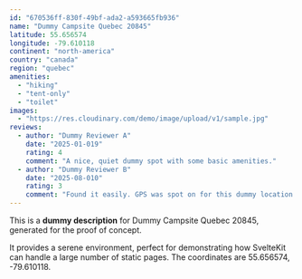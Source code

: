 ```yaml
---
id: "670536ff-830f-49bf-ada2-a593665fb936"
name: "Dummy Campsite Quebec 20845"
latitude: 55.656574
longitude: -79.610118
continent: "north-america"
country: "canada"
region: "quebec"
amenities:
  - "hiking"
  - "tent-only"
  - "toilet"
images:
  - "https://res.cloudinary.com/demo/image/upload/v1/sample.jpg"
reviews:
  - author: "Dummy Reviewer A"
    date: "2025-01-019"
    rating: 4
    comment: "A nice, quiet dummy spot with some basic amenities."
  - author: "Dummy Reviewer B"
    date: "2025-08-010"
    rating: 3
    comment: "Found it easily. GPS was spot on for this dummy location."
---
```


This is a **dummy description** for Dummy Campsite Quebec 20845, generated for the proof of concept.

It provides a serene environment, perfect for demonstrating how SvelteKit can handle a large number of static pages. The coordinates are 55.656574, -79.610118.
